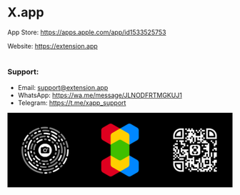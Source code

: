 # X.app

App Store: https://apps.apple.com/app/id1533525753

Website: https://extension.app

#

### Support:
- Email: support@extension.app
- WhatsApp: https://wa.me/message/JLNODFRTMGKUJ1
- Telegram: https://t.me/xapp_support

[![X.app](https://github.com/xapp/.github/blob/main/profile/banner.png)](https://extension.app)
